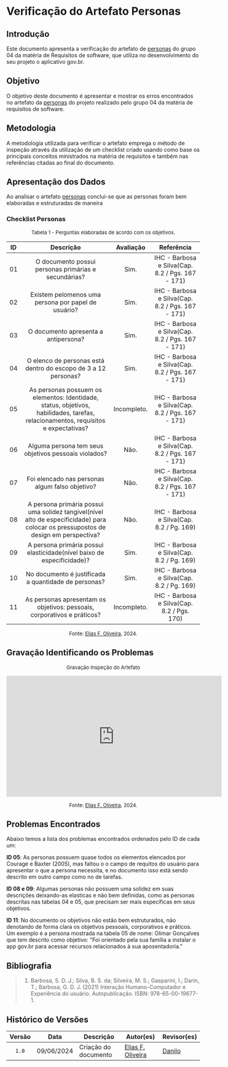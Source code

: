 # Verificação do Artefato Personas

## Introdução
Este documento apresenta a verificação do artefato de [personas](https://requisitos-de-software.github.io/2024.1-Gov.br/#/Personas/Personas) do grupo 04 da matéria de Requisitos de software, que utiliza no desenvolvimento do seu projeto o aplicativo gov.br.

## Objetivo
O objetivo deste documento é apresentar e mostrar os erros encontrados no artefato da [personas](https://requisitos-de-software.github.io/2024.1-Gov.br/#/Personas/Personas) do projeto realizado pelo grupo 04 da matéria de requisitos de software.

## Metodologia
A metodologia utilizada para verificar o artefato emprega o método de inspeção através da utilização de um checklist criado usando como base os principais conceitos ministrados na matéria de requisitos e também nas referências citadas ao final do documento.

## Apresentação dos Dados

Ao analisar o artefato [personas](https://requisitos-de-software.github.io/2024.1-Gov.br/#/Personas/Personas) conclui-se que as personas foram bem elaboradas e estruturadas de maneira 

### Checklist Personas


<font size="2"><p style="text-align: center">Tabela 1 - Perguntas elaboradas de acordo com os objetivos.</p></font>


|ID| Descrição | Avaliação | Referência|
|:--:|:--:|:--:|:--:|
|01| O documento possui personas primárias e secundárias? | Sim. |IHC - Barbosa e Silva(Cap. 8.2 / Pgs. 167 - 171)|
|02| Existem pelomenos uma persona por papel de usuário? | Sim. |IHC - Barbosa e Silva(Cap. 8.2 / Pgs. 167 - 171)|
|03| O documento apresenta a antipersona? | Sim. |IHC - Barbosa e Silva(Cap. 8.2 / Pgs. 167 - 171)|
|04| O elenco de personas está dentro do escopo de 3 a 12 personas? | Sim. |IHC - Barbosa e Silva(Cap. 8.2 / Pgs. 167 - 171)|
|05| As personas possuem os elementos: Identidade, status, objetivos, habilidades, tarefas, relacionamentos, requisitos e expectativas? | Incompleto. |IHC - Barbosa e Silva(Cap. 8.2 / Pgs. 167 - 171)|
|06| Alguma persona tem seus objetivos pessoais violados? | Não. |IHC - Barbosa e Silva(Cap. 8.2 / Pgs. 167 - 171)|
|07| Foi elencado nas personas algum falso objetivo? |Não.|IHC - Barbosa e Silva(Cap. 8.2 / Pgs. 167 - 171)|
|08| A persona primária possui uma solidez tangível(nível alto de especificidade) para colocar os pressupostos de design em perspectiva?| Não. |IHC - Barbosa e Silva(Cap. 8.2 / Pg. 169)|
|09| A persona primária possui elasticidade(nível baixo de especificidade)?| Sim. |IHC - Barbosa e Silva(Cap. 8.2 / Pg. 169)|
|10| No documento é justificada a quantidade de personas? | Sim. |IHC - Barbosa e Silva(Cap. 8.2 / Pg. 169)|
|11| As personas apresentam os objetivos: pessoais, corporativos e práticos?| Incompleto. |IHC - Barbosa e Silva(Cap. 8.2 / Pgs. 170)|

<font size="2"><p style="text-align: center">Fonte: [Elias F. Oliveira](https://github.com/EliasOliver21), 2024.</p></font>

## Gravação Identificando os Problemas
<center>

<font size="2"><p style="text-align: center">Gravação Inspeção do Artefato</p></font>

<iframe width="560" height="315" src="https://www.youtube.com/embed/asdasdasdasi=1qwdKif6" title="YouTube video player" frameborder="0" allow="accelerometer; autoplay; clipboard-write; encrypted-media; gyroscope; picture-in-picture; web-share" referrerpolicy="strict-origin-when-cross-origin" allowfullscreen></iframe>

<font size="2"><p style="text-align: center">Fonte: [Elias F. Oliveira](https://github.com/EliasOliver21), 2024.</p></font>

</center>

## Problemas Encontrados

Abaixo temos a lista dos problemas encontrados ordenados pelo ID de cada um:

**ID 05**: As personas possuem quase todos os elementos elencados por Courage e Baxter (2005), mas faltou o o campo de requitos do usuário para apresentar o que a persona necessita, e no documento isso está sendo descrito em outro campo como no de tarefas.

**ID 08 e 09**: Algumas personas não possuem uma solidez em suas descrições deixando-as elasticas e não bem definidas, como as personas descritas nas tabelas 04 e 05, que precisam ser mais específicas em seus objetivos.

**ID 11**: No documento os objetivos não estão bem estruturados, não denotando de forma clara os objetivos pessoais, corporativos e práticos. Um exemplo é a persona mostrada na tabela 05 de nome: Olimar Gonçalves que tem descrito como objetivo: "Foi orientado pela sua família a instalar o app gov.br para acessar recursos relacionados à sua aposentadoria."



## Bibliografia
> 1. Barbosa, S. D. J.; Silva, B. S. da; Silveira, M. S.; Gasparini, I.; Darin, T.; Barbosa, G. D. J. (2021) Interação Humano-Computador e Experiência do usuário. Autopublicação. ISBN: 978-65-00-19677-1.

## Histórico de Versões

| Versão | Data | Descrição | Autor(es) | Revisor(es) |
| :----: | :--: | --------- | ----------- | ------ |
| `1.0`  | 09/06/2024 | Criação do documento | [Elias F. Oliveira](https://github.com/EliasOliver21) | [Danilo](DaniloGH) |

[ClaudioGH]: https://github.com/claudiohsc
[DaniloGH]: https://github.com/Danilo-Carvalho-Antunes
[EliasGH]: https://github.com/EliasOliver21
[GabrielBGH]: https://github.com/Bertolazi
[GabrielFGH]: https://github.com/MMcLovin
[PabloGH]: https://github.com/pabloheika
[RicardoGH]: https://www.github.com/avmricardo